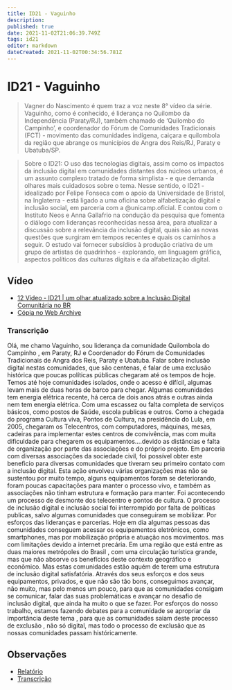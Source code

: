 ```yaml
---
title: ID21 - Vaguinho
description: 
published: true
date: 2021-11-02T21:06:39.749Z
tags: id21
editor: markdown
dateCreated: 2021-11-02T00:34:56.781Z
---
```


# ID21 - Vaguinho

> Vagner do Nascimento é quem traz a voz neste 8° vídeo da série. Vaguinho, como é conhecido, é liderança no Quilombo da Independência (Paraty/RJ), também chamado de ‘Quilombo do Campinho’, e coordenador do Fórum de Comunidades Tradicionais (FCT) - movimento das comunidades indígena, caiçara e quilombola da região que abrange os municípios de Angra dos Reis/RJ, Paraty e Ubatuba/SP.  

> Sobre o ID21:
O uso das tecnologias digitais, assim como os impactos da inclusão digital em comunidades distantes dos núcleos urbanos, é um assunto complexo tratado de forma simplista - e que demanda olhares mais cuidadosos sobre o tema.
Nesse sentido, o ID21 - idealizado por Felipe Fonseca com o apoio da Universidade de Bristol, na Inglaterra - está ligado a uma oficina sobre alfabetização digital e inclusão social, em parceria com a @unicamp.oficial. E contou com o Instituto Neos e Anna Gallafrio na condução da pesquisa que fomenta o diálogo com lideranças reconhecidas nessa área, para atualizar a discussão sobre a relevância da inclusão digital, quais são as novas questões que surgiram em tempos recentes e quais os caminhos a seguir.
O estudo vai fornecer subsídios à produção criativa de um grupo de artistas de quadrinhos - explorando, em linguagem gráfica, aspectos políticos das culturas digitais e da alfabetização digital.  

## Vídeo

 - [12 Vídeo - ID21 | um olhar atualizado sobre a Inclusão Digital Comunitária no BR
](https://www.youtube.com/watch?v=o0g3ya6pLtI)
 - [Cópia no Web Archive](https://archive.org/details/id21-videos/id21_vaguinho-nascimento.mov)

### Transcrição
Olá, me chamo Vaguinho, sou liderança da comunidade Quilombola do Campinho , em Paraty, RJ e Coordenador do Fórum de Comunidades Tradicionais de Angra dos Reis, Paraty e Ubatuba.
Falar sobre inclusão digital nestas comunidades, que são centenas, é falar de uma exclusão histórica que poucas políticas públicas chegaram até os tempos de hoje.
Temos até hoje comunidades isolados, onde o acesso é difícil, algumas levam mais de duas horas de barco para chegar.
Algumas comunidades tem energia elétrica recente, há cerca de dois anos atrás e outras ainda nem tem energia elétrica.
Com uma escassez ou falta completa de serviços básicos, como postos de Saúde, escola publicas e outros.
Como a chegada do programa Cultura viva, Pontos de Cultura, na presidência do Lula, em 2005, chegaram os Telecentros, com computadores, máquinas, mesas, cadeiras para implementar estes centros de convivência, mas com muita dificuldade para chegarem os equipamentos….devido as distâncias e falta de organização por parte das associações e do próprio projeto.
Em parceria com diversas associações da sociedade civil, foi possível obter este beneficio para diversas comunidades que tiveram seu primeiro contato com a inclusão digital.
Esta ação envolveu várias organizações mas não se sustentou por muito tempo, alguns equipamentos foram se deteriorando, foram poucas capacitações para manter o processo vivo, e também as associações não tinham estrutura e formação para manter.
Foi acontecendo um processo de desmonte dos telecentro e pontos de cultura.
O processo de inclusão digital e inclusão social foi interrompido por falta de políticas publicas, salvo algumas comunidades que conseguiram se mobilizar. Por esforços das lideranças e parcerias.
Hoje em dia algumas pessoas das comunidades conseguem acessar os equipamentos eletrônicos, como smartphones, mas por mobilização própria e atuação nos movimentos.
mas com limitações devido a internet precária.
Em uma região que está entre as duas maiores metrópoles do Brasil , com uma circulação turística grande, mas que não absorve os benefícios deste contexto geográfico e econômico.
Mas estas comunidades estão aquém de terem uma estrutura de inclusão digital satisfatória. 
Através dos seus esforços e dos seus equipamentos, privados, e que não são tão bons, conseguimos avançar, não muito, mas pelo menos um pouco, para que as comunidades consigam se comunicar, falar das suas problemáticas e avançar no desafio de inclusão digital, que ainda ha muito o que se fazer.
Por esforços do nosso trabalho, estamos fazendo debates para a comunidade se apropriar da importância deste tema , para que as comunidades saiam deste processo de exclusão , não só digital, mas todo o processo de exclusão que as nossas comunidades passam históricamente.

## Observações

 - [Relatório](https://archive.org/details/ID21_0-5/video)
 - [Transcrição](https://archive.org/details/transcricoes-inclusao-digital-critical-data-comics/Transcricao-Vaguinho) 
